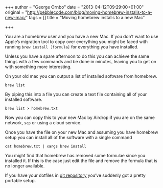 +++
author = "George Ornbo"
date = "2013-04-12T09:29:00+01:00"
original = "http://pebblecode.com/blog/moving-homebrew-installs-to-a-new-mac/"
tags = []
title = "Moving homebrew installs to a new Mac"

+++
<p>You are a homebrew user and you have a new Mac. If you don&rsquo;t want to use Apple&rsquo;s migration tool to copy over everything you might be faced with running <code>brew install [formula]</code> for everything you have installed.</p>

<p>Unless you have a spare afternoon to do this you can achieve the same things with a few commands and be done in minutes, leaving you to get on with something more interesting.</p>

<p>On your old mac you can output a list of installed software from homebrew.</p>

<pre><code>brew list
</code></pre>

<p>By piping this into a file you can create a text file containing all of your installed software.</p>

<pre><code>brew list &gt; homebrew.txt
</code></pre>

<p>Now you can copy this to your new Mac by Airdrop if you are on the same network, <code>scp</code> or using a cloud service.</p>

<p>Once you have the file on your new Mac and assuming you have homebrew setup you can install all of the software with a single command</p>

<pre><code>cat homebrew.txt | xargs brew install
</code></pre>

<p>You might find that homebrew has removed some formulae since you installed it. If this is the case just edit the file and remove the formula that is no longer available.</p>

<p>If you have your dotfiles in <a href="https://github.com/shapeshed/dotfiles">git repository</a> you&rsquo;ve suddenly got a pretty portable setup.</p>
